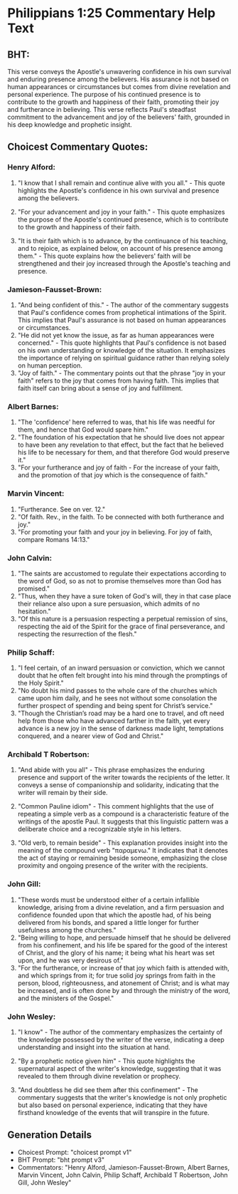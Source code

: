 # Philippians 1:25 Commentary Help Text

## BHT:
This verse conveys the Apostle's unwavering confidence in his own survival and enduring presence among the believers. His assurance is not based on human appearances or circumstances but comes from divine revelation and personal experience. The purpose of his continued presence is to contribute to the growth and happiness of their faith, promoting their joy and furtherance in believing. This verse reflects Paul's steadfast commitment to the advancement and joy of the believers' faith, grounded in his deep knowledge and prophetic insight.

## Choicest Commentary Quotes:
### Henry Alford:
1. "I know that I shall remain and continue alive with you all." - This quote highlights the Apostle's confidence in his own survival and presence among the believers.

2. "For your advancement and joy in your faith." - This quote emphasizes the purpose of the Apostle's continued presence, which is to contribute to the growth and happiness of their faith.

3. "It is their faith which is to advance, by the continuance of his teaching, and to rejoice, as explained below, on account of his presence among them." - This quote explains how the believers' faith will be strengthened and their joy increased through the Apostle's teaching and presence.

### Jamieson-Fausset-Brown:
1. "And being confident of this." - The author of the commentary suggests that Paul's confidence comes from prophetical intimations of the Spirit. This implies that Paul's assurance is not based on human appearances or circumstances.
2. "He did not yet know the issue, as far as human appearances were concerned." - This quote highlights that Paul's confidence is not based on his own understanding or knowledge of the situation. It emphasizes the importance of relying on spiritual guidance rather than relying solely on human perception.
3. "Joy of faith." - The commentary points out that the phrase "joy in your faith" refers to the joy that comes from having faith. This implies that faith itself can bring about a sense of joy and fulfillment.

### Albert Barnes:
1. "The 'confidence' here referred to was, that his life was needful for them, and hence that God would spare him."
2. "The foundation of his expectation that he should live does not appear to have been any revelation to that effect, but the fact that he believed his life to be necessary for them, and that therefore God would preserve it."
3. "For your furtherance and joy of faith - For the increase of your faith, and the promotion of that joy which is the consequence of faith."

### Marvin Vincent:
1. "Furtherance. See on ver. 12." 
2. "Of faith. Rev., in the faith. To be connected with both furtherance and joy."
3. "For promoting your faith and your joy in believing. For joy of faith, compare Romans 14:13."

### John Calvin:
1. "The saints are accustomed to regulate their expectations according to the word of God, so as not to promise themselves more than God has promised."
2. "Thus, when they have a sure token of God's will, they in that case place their reliance also upon a sure persuasion, which admits of no hesitation."
3. "Of this nature is a persuasion respecting a perpetual remission of sins, respecting the aid of the Spirit for the grace of final perseverance, and respecting the resurrection of the flesh."

### Philip Schaff:
1. "I feel certain, of an inward persuasion or conviction, which we cannot doubt that he often felt brought into his mind through the promptings of the Holy Spirit."
2. "No doubt his mind passes to the whole care of the churches which came upon him daily, and he sees not without some consolation the further prospect of spending and being spent for Christ’s service."
3. "Though the Christian’s road may be a hard one to travel, and oft need help from those who have advanced farther in the faith, yet every advance is a new joy in the sense of darkness made light, temptations conquered, and a nearer view of God and Christ."

### Archibald T Robertson:
1. "And abide with you all" - This phrase emphasizes the enduring presence and support of the writer towards the recipients of the letter. It conveys a sense of companionship and solidarity, indicating that the writer will remain by their side.

2. "Common Pauline idiom" - This comment highlights that the use of repeating a simple verb as a compound is a characteristic feature of the writings of the apostle Paul. It suggests that this linguistic pattern was a deliberate choice and a recognizable style in his letters.

3. "Old verb, to remain beside" - This explanation provides insight into the meaning of the compound verb "παραμενω." It indicates that it denotes the act of staying or remaining beside someone, emphasizing the close proximity and ongoing presence of the writer with the recipients.

### John Gill:
1. "These words must be understood either of a certain infallible knowledge, arising from a divine revelation, and a firm persuasion and confidence founded upon that which the apostle had, of his being delivered from his bonds, and spared a little longer for further usefulness among the churches."
2. "Being willing to hope, and persuade himself that he should be delivered from his confinement, and his life be spared for the good of the interest of Christ, and the glory of his name; it being what his heart was set upon, and he was very desirous of."
3. "For the furtherance, or increase of that joy which faith is attended with, and which springs from it; for true solid joy springs from faith in the person, blood, righteousness, and atonement of Christ; and is what may be increased, and is often done by and through the ministry of the word, and the ministers of the Gospel."

### John Wesley:
1. "I know" - The author of the commentary emphasizes the certainty of the knowledge possessed by the writer of the verse, indicating a deep understanding and insight into the situation at hand.

2. "By a prophetic notice given him" - This quote highlights the supernatural aspect of the writer's knowledge, suggesting that it was revealed to them through divine revelation or prophecy.

3. "And doubtless he did see them after this confinement" - The commentary suggests that the writer's knowledge is not only prophetic but also based on personal experience, indicating that they have firsthand knowledge of the events that will transpire in the future.


## Generation Details
- Choicest Prompt: "choicest prompt v1"
- BHT Prompt: "bht prompt v3"
- Commentators: "Henry Alford, Jamieson-Fausset-Brown, Albert Barnes, Marvin Vincent, John Calvin, Philip Schaff, Archibald T Robertson, John Gill, John Wesley"
